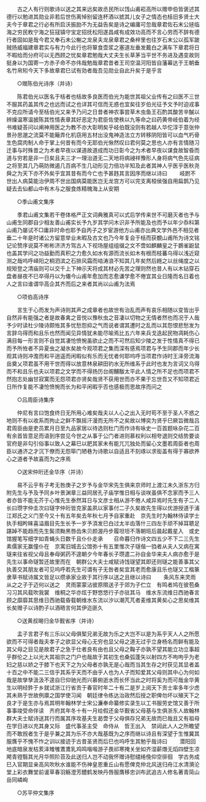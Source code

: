 <!-- { "loadSidebar": true } -->
　　古之人有行则歌诗以送之其来远矣故丞民所以饯山甫崧高所以赠申伯皆褒述其德行以勉进其勋业非若后世伤离悼别留连杯酒以摅其儿女子之情态也栝旧多贤士大夫今于章君之行必有所启沃振励不为无益告矣是诗之编庸可忽哉章君佐石末公拯临海之穷民敉宁海之狂冦镇守宝定招抚松阳遂昌咸有成效功高而不言心劳而不辞有德行者固如是哉今君又奉石未公榭之龙泉夫龙泉章君之桑梓里也往岁石末公以孤军跛贼扬威福建章君实与有力今此行也将箪食壶浆之塞道左垂发戴白之满车下章君将日不暇给而分府可以无西顾之忧矣章君勉哉大丈夫生长草茅当平世不务进及遇变故则挺身以为国寄一方赤子命不亦伟哉勉哉章君昔者王司空温河阳皆自藩幕达于王朝垂名竹帛矧今天下多故章君巳试有効者哉吾见勋业自此升矣于是乎言 

　　○赠陈伯光诗序（并诗） 

　　陈君伯光以医名于栝者也栝故多良医而伯光为能世其祖父业传有之曰医不三世不服其药盖其传之也远而试之也详其可信而无惑也宜矣往岁伯光征予文予时迫戎事不克应所请今至栝伯光又来予乃问之日昔者神农事尝草木虫鱼王石酌其酸苦辛醎以辨燥温寒温披陈其性情表章其好恶定为君臣佐使秩以九等命之曰药黄帝岐伯着为经书难疑荅问以阐神用医之为教不亦大彰明矣乎岐伯既没则有若越人华佗淳于意张仲景孙思邈之流莫不能簸弄化机窃用五材出没鬼神造法立方转移阴阳皆可以血气朽骨生色腐肉制人命于掌上何昔有而今无耶伯光愀然叹曰君何莫之思也人亦有言情随习迁事与时殊昔之为术者早夜以谋道故道成而功日彰今之为术者早夜以谋食故智昏而道与穷若是非一日矣且夫三才一理治道无二天地将病祲祥豫形人身将病气色先征病之将至其几乃萌防微遏几百病不生几动形见力倍功半知及此者其神人乎医乎医秋尧舜之为天下亦不外矣乎宜其昔有而今亡也予甚韪其言因序而继以诗曰 
　　岐跗不世出人病莫能治伊周不世出国病莫能医岂无龙宫方可以完支离桓侯强自用扁鹊乃见疑去去仙都山中有木与之服食炼精魄海上从安期 

　　○季山甫文集序 

　　季君山甫文集若干卷体格严正文词典雅真可以式后学传来世不可磨灭者也予与山甫生同郡自少相友善山甫实长予九岁其学问木识非予所能及也而予以年少忝科第山甫乃屡试不□庸非时命也耶予自丙子之岁宦游他方山甫亦出典文学外邑不相见者垂二十年是时诸公方留意举业未暇及古文也乃今年复会于栝而获覩山甫所为诗文铭记论赞序说莫不彬彬济济方驾古人下视场屋组组缀之文不啻如麒麟皇之于鷃雀鼢鼠也盖其学问之功益勤而真积之力愈久如水有源而流长如木有根而枝蕃乌得以浅近窥测之哉呜呼峄阳之桐泗滨之石排风霜而啮涛浪不知其几年矣然后緪之以丝绳度之以规矩登之清庙则可以交千上下神示天将成其材必先苦之理则然也昔人有以木钻穿石盘者昼夜不巳卒得丹以为僊今山甫年愈加而志愈谦学愈不倦宜其业日隆而名日着也人之言曰谁谓华高企其齐而后之来者其尚以山甫为法焉 

　　○项伯高诗序 

　　言生于心而发为声诗则其声之成章者也故世有治乱而声有哀乐相随以变皆出乎自然非有能强之者是故春禽之音悦以豫秋虫之音凄以切物之无情者然也而况于人哉予少时读杜少陵诗颇恠其多忧愁怨抑之气而说者谓其遭时之乱而以其怨恨悲愁发为言辞乌得而和且乐也然而闻见异情犹未能尽喻焉比五六年来兵戈迭起民物凋耗伤心满目每一形言则不自觉其凄怆愤惋虽欲止之而不可然后知少陵之发于性情真不得已而予所恠者不异夏虫之凝氷矣故今观项君之集而深有感焉项君与予生同郡而年少长观其诗则冲澹而和平逍遥而闲暇似有乐而无忧者何耶呜呼当项君作诗时王泽旁流海岳奠乂项君虽不用干世而得以放意林泉耕田钓水无所维系于此时也发为言词又乌得而不和且乐也夫以项君之文学而不得扬历台阁黼黻太平此人情之所不足也而项君不然抱志处幽甘寂寞而无怨项君亦贤矣哉贤不获用世而亦不果于忘世吾又不知项君近日所作复能不凄怆愤惋而长为和平闲暇乎否也感极而思故序而问之 

　　○吕周臣诗集序 

　　仲尼有言曰饱食终日无所用心难矣哉夫以人心之出入无时苟不至于圣人不惑之地则不有以收系而拘止之鲜不飘摇汗漫而无所不之矣故以愽奕为贤乎巳厥旨微哉吕君周臣由是吏员累月日至九品家居以待选则杜门而作诗有咏史一百首题咏杂花二百有余首皆意足而语到序尝见今世之从事于公门者进则慕权利以相夸退则交结势要谈官府是非勾引俗事以致人之幕巳以肥其家未有能兀兀独处而留心文墨若周臣者也周臣以通济之才沉下僚而无怨筚门陋巷为诗歌以自适且不刻琢以求衒盖有得于寡欲养心之道者予故喜而为之序焉 

　　○送宋仲珩还金华序（并诗） 

　　易不云乎有子考无咎庚子之岁予与金华宋先生俱来京师时上渡江未久浙东方归附先生与予及予同乡叶景渊章三益同居孔子庙学惟日相与谈咲虽俱不念家而予三人者亦皆不能无芥于心惟先生泰然耳日与文彦士相从游不倦人咸异焉时先生有子二人长曰瓒字仲圭次曰璲字仲珩皆克家盖夙以家事付二子久矣故先生得以优游授道于浦江郑氏之义门至今又十有五年矣去年秋七月予自家重赴　京先生时为翰林侍读学士执手相盻睐喜溢眉目先生长予一岁予湏发巳白过太半齿落什三四左手顽不掉耳聩足踸踔不能趋而先生鬓须黝黑唇齿朱贝颜渥丹步履坦坦不落朝班后晨起戴星入　或史馆握笔写细字如青蝇头日数千且仆仆走承　　召命暮归作诗文四五少不下二三先生素儒家无赢僮仆在　京寓旧城去公馆弥十有五里惟次子璲偕一驺者从夫人又病在寓璲来往省视父母且奉母粥药不遑朝夕今年春长子瓒遣二孙自金华来夫人病亦愈于是先生以事命璲暂还故里而在　朝群公大夫士咸赋诗饯璲望其即还则璲之能善事其父执善交其朋友者可见呜呼若先生可谓有子无咎者矣宜其老而愈康且乐也璲又工楷篆隶草书赋诗属文皆足以缵承家业故于其行序以送之且继以诗曰 
　　条风东来灵雨从之之子于迈何以送之　灵雨蒙蒙沾彼原隰送子于郊为子伫立　有鸣者鸠在彼苞桑习习其风载吹我裳　维桐之华亦炫于野悠悠行子亦驻其马　维水东流维日西驰春言顾之靡靡其思维日西驰载昏载朝维水东流以汐以潮芃芃者麦维其黄矣心之思矣维其长矣赠子以诗酌子以酒晤言何其伊迩匪久 

　　○送黄叔晹归金华觐省序（并诗） 

　　孟子言君子有三乐以父母俱椠兄弟无故为乐之大岂不以是为系乎天人人之所愿欲而不可得者哉夫孝子之欲显父母心无穷也显父母之道无过乎立身杨名而鲜有能及其父母之目见是故君子之急于仕者良有由也且父母之鞠子亦孰不望其能立功立事超乎群伦之上以光大其祖宗之门户也哉故于其初生也桑弧蓬矢以射四方不呴呴乎为老妇之慈以娇之于膝下也天下之为父母者亦孰无是心哉而当其生存之时获见其显者盖十百之中不能二三信乎其系乎天而不由乎人也为人子而知爱其父母则其中心为何如哉是故孳孳汲汲不遑自巳仰驰光而兴慕俯逝水而长怀当此之时将奚为而可哉金华黄生以明经鈝于乡就试浙江行省贡于春官时年二十有二是岁上阅天下贡士率多年少虑其未熟于世故例廪之国学使习闻　朝廷律令练达治政然后授之职俾勿坏以殖天下之良才于是生亦与焉其明年翰林学士宋公濂奉命纂修实录生以工书服劳史馆又善于所事事竣受命伴读　齐府其年冬十有一月给假还金华觐省父母基与生俱浙东人故翰林群大夫士赋诗送其行而属其序攻基夫生曷啻于父母俱存兄弟无故而巳哉且又有祖母在学日进以充其身又际　盛代事圣主受　命侍从　哲王出入　禁闼此人人之所瞻望而不敢觊者生于是乎兼之其为乐不亦大哉基既为之序而继以诗且有深望于生惟冀其服膺乎不愧不怍之训以接迹于古昔圣贤而后巳也呜呼生其勉乎哉诗曰 
　　潜阳回地底暗泉发枯荄泽雉雊鷕鷕乳鸡鸣喈喈游子畏祁寒掩关坐如齐湿薪熸无熖四壁生凉飔青镫翳其光月华照阶苔及此送归人岂不动我怀赠诗慰缱绻俛仰空徘徊　学古务成巳入官期显亲高风吹秋水谁能不伤神皇恩重丘山有愿俾克仲北风送归舟江水清漪沦堂上彩衣舞堂前谖草春羽觞澄芳醴鹤发映丹唇服膺移忠训布武追古人修名著青简山岳同嶙峋 

　　○苏平仲文集序 

